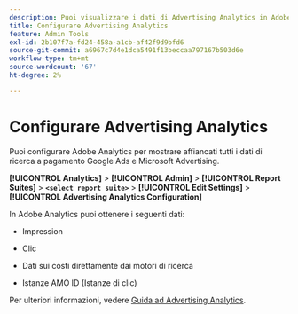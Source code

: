 ```yaml
---
description: Puoi visualizzare i dati di Advertising Analytics in Adobe Analytics
title: Configurare Advertising Analytics
feature: Admin Tools
exl-id: 2b107f7a-fd24-458a-a1cb-af42f9d9bfd6
source-git-commit: a6967c7d4e1dca5491f13beccaa797167b503d6e
workflow-type: tm+mt
source-wordcount: '67'
ht-degree: 2%

---
```


# Configurare Advertising Analytics

Puoi configurare Adobe Analytics per mostrare affiancati tutti i dati di ricerca a pagamento Google Ads e Microsoft Advertising.

**[!UICONTROL Analytics]** > **[!UICONTROL Admin]** > **[!UICONTROL Report Suites]** > **`<select report suite>`** > **[!UICONTROL Edit Settings]** > **[!UICONTROL Advertising Analytics Configuration]**

In Adobe Analytics puoi ottenere i seguenti dati:

* Impression

* Clic

* Dati sui costi direttamente dai motori di ricerca

* Istanze AMO ID (Istanze di clic)

Per ulteriori informazioni, vedere [Guida ad Advertising Analytics](/help/integrate/c-advertising-analytics/overview.md).
